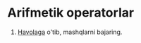 # Arifmetik operatorlar

1. [Havolaga](https://www.w3schools.com/js/exercise_js.asp?filename=exercise_js_operators1) o'tib, mashqlarni bajaring.
